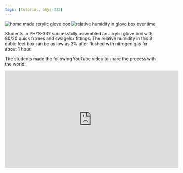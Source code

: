 ```yaml
---
tags: [tutorial, phys-332]
---
```


![home made acrylic glove box]({{site.ina}}/home-made-acrylic-glove-box.jpg)
![relative humidity in glove box over time]({{site.ina}}//glove-box-humidity-vs-time.jpg)

Students in PHYS-332 successfully assembled an acrylic glove box with 80/20
quick frames and swagelok fittings. The relative humidity in this 3 cubic feet
box can be as low as 3% after flushed with nitrogen gas for about 1 hour.

The students made the following YouTube video to share the process with the
world:

<iframe width="560" height="315" src="https://www.youtube.com/embed/YQpyJD39v-c" frameborder="0" allowfullscreen></iframe>
